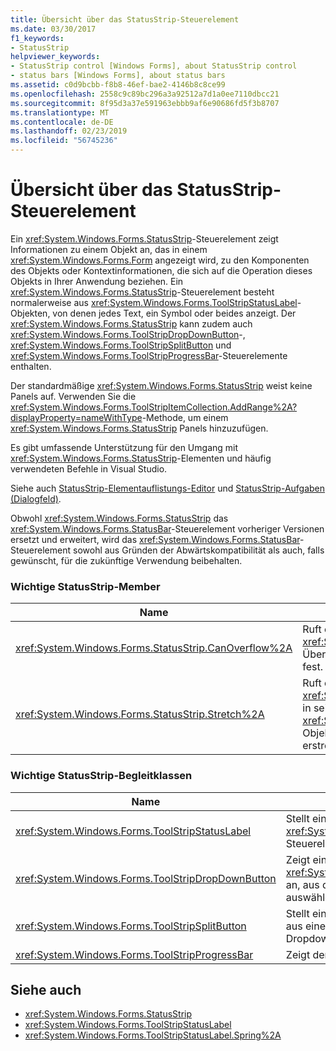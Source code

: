 ```yaml
---
title: Übersicht über das StatusStrip-Steuerelement
ms.date: 03/30/2017
f1_keywords:
- StatusStrip
helpviewer_keywords:
- StatusStrip control [Windows Forms], about StatusStrip control
- status bars [Windows Forms], about status bars
ms.assetid: c0d9bcbb-f8b8-46ef-bae2-4146b8c8ce99
ms.openlocfilehash: 2558c9c89bc296a3a92512a7d1a0ee7110dbcc21
ms.sourcegitcommit: 8f95d3a37e591963ebbb9af6e90686fd5f3b8707
ms.translationtype: MT
ms.contentlocale: de-DE
ms.lasthandoff: 02/23/2019
ms.locfileid: "56745236"
---
```

# <a name="statusstrip-control-overview"></a>Übersicht über das StatusStrip-Steuerelement
Ein <xref:System.Windows.Forms.StatusStrip>-Steuerelement zeigt Informationen zu einem Objekt an, das in einem <xref:System.Windows.Forms.Form> angezeigt wird, zu den Komponenten des Objekts oder Kontextinformationen, die sich auf die Operation dieses Objekts in Ihrer Anwendung beziehen. Ein <xref:System.Windows.Forms.StatusStrip>-Steuerelement besteht normalerweise aus <xref:System.Windows.Forms.ToolStripStatusLabel>-Objekten, von denen jedes Text, ein Symbol oder beides anzeigt. Der <xref:System.Windows.Forms.StatusStrip> kann zudem auch <xref:System.Windows.Forms.ToolStripDropDownButton>-, <xref:System.Windows.Forms.ToolStripSplitButton> und <xref:System.Windows.Forms.ToolStripProgressBar>-Steuerelemente enthalten.  
  
 Der standardmäßige <xref:System.Windows.Forms.StatusStrip> weist keine Panels auf. Verwenden Sie die <xref:System.Windows.Forms.ToolStripItemCollection.AddRange%2A?displayProperty=nameWithType>-Methode, um einem <xref:System.Windows.Forms.StatusStrip> Panels hinzuzufügen.  
  
 Es gibt umfassende Unterstützung für den Umgang mit <xref:System.Windows.Forms.StatusStrip>-Elementen und häufig verwendeten Befehle in Visual Studio.  
  
 Siehe auch [StatusStrip-Elementauflistungs-Editor](https://docs.microsoft.com/previous-versions/visualstudio/visual-studio-2010/ms233631(v=vs.100)) und [StatusStrip-Aufgaben (Dialogfeld)](https://docs.microsoft.com/previous-versions/visualstudio/visual-studio-2010/ms233642(v=vs.100)).  
  
 Obwohl <xref:System.Windows.Forms.StatusStrip> das <xref:System.Windows.Forms.StatusBar>-Steuerelement vorheriger Versionen ersetzt und erweitert, wird das <xref:System.Windows.Forms.StatusBar>-Steuerelement sowohl aus Gründen der Abwärtskompatibilität als auch, falls gewünscht, für die zukünftige Verwendung beibehalten.  
  
### <a name="important-statusstrip-members"></a>Wichtige StatusStrip-Member  
  
|Name|Beschreibung|  
|----------|-----------------|  
|<xref:System.Windows.Forms.StatusStrip.CanOverflow%2A>|Ruft einen Wert ab, der angibt, ob <xref:System.Windows.Forms.StatusStrip> Überlauffunktionen unterstützt, bzw. legt diesen fest.|  
|<xref:System.Windows.Forms.StatusStrip.Stretch%2A>|Ruft einen Wert ab, der angibt, ob sich das <xref:System.Windows.Forms.StatusStrip>-Objekt in seinem <xref:System.Windows.Forms.ToolStripContainer>-Objekt von einem Ende zum anderen Ende erstreckt, oder legt diesen Wert fest.|  
  
### <a name="important-statusstrip-companion-classes"></a>Wichtige StatusStrip-Begleitklassen  
  
|Name|Beschreibung|  
|----------|-----------------|  
|<xref:System.Windows.Forms.ToolStripStatusLabel>|Stellt ein Panel in einem <xref:System.Windows.Forms.StatusStrip>-Steuerelement dar.|  
|<xref:System.Windows.Forms.ToolStripDropDownButton>|Zeigt eine zugehörige <xref:System.Windows.Forms.ToolStripDropDown> an, aus der der Benutzer ein einzelnes Element auswählen kann.|  
|<xref:System.Windows.Forms.ToolStripSplitButton>|Stellt ein zweiteiliges Steuerelement dar, das aus einer Standardschaltfläche und einem Dropdownmenü besteht.|  
|<xref:System.Windows.Forms.ToolStripProgressBar>|Zeigt den Fortschrittsstatus eines Prozesses an.|  
  
## <a name="see-also"></a>Siehe auch
- <xref:System.Windows.Forms.StatusStrip>
- <xref:System.Windows.Forms.ToolStripStatusLabel>
- <xref:System.Windows.Forms.ToolStripStatusLabel.Spring%2A>
